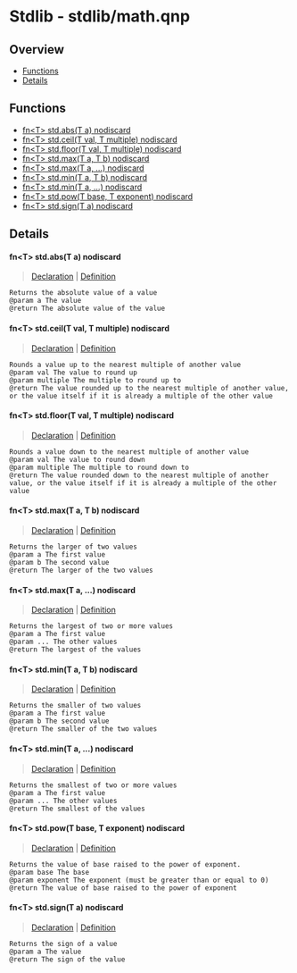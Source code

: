 
# Stdlib - stdlib/math.qnp

## Overview
 - [Functions](#functions)
 - [Details](#details)


## Functions
 - [fn\<T\> std.abs(T a) nodiscard](#ref_1f40f5731275a8bbb759f96e632f9248)
 - [fn\<T\> std.ceil(T val, T multiple) nodiscard](#ref_b201c953fa4408b5956566e54d3c7983)
 - [fn\<T\> std.floor(T val, T multiple) nodiscard](#ref_99aebc9c78de11cc9c795a99b745840e)
 - [fn\<T\> std.max(T a, T b) nodiscard](#ref_4647c68a0c982c79783a341b421606c5)
 - [fn\<T\> std.max(T a, ...) nodiscard](#ref_e71a12366d543be42c0e95d4e4a8c616)
 - [fn\<T\> std.min(T a, T b) nodiscard](#ref_02a9415bf3a9df7fee6ac0ee50091465)
 - [fn\<T\> std.min(T a, ...) nodiscard](#ref_4a3642fe1a523b82c4f5171760985618)
 - [fn\<T\> std.pow(T base, T exponent) nodiscard](#ref_b32efe24f2f65bfb89920ee8d75c1e63)
 - [fn\<T\> std.sign(T a) nodiscard](#ref_0b13ebada57ca6d1aff2bacad39e3bcb)

## Details
#### <a id="ref_1f40f5731275a8bbb759f96e632f9248"/>fn\<T\> std.abs(T a) nodiscard
> [Declaration](/stdlib/math.qnp?plain=1#L32) | [Definition](/stdlib/math.qnp?plain=1#L71)
```qinp
Returns the absolute value of a value
@param a The value
@return The absolute value of the value
```
#### <a id="ref_b201c953fa4408b5956566e54d3c7983"/>fn\<T\> std.ceil(T val, T multiple) nodiscard
> [Declaration](/stdlib/math.qnp?plain=1#L55) | [Definition](/stdlib/math.qnp?plain=1#L86)
```qinp
Rounds a value up to the nearest multiple of another value
@param val The value to round up
@param multiple The multiple to round up to
@return The value rounded up to the nearest multiple of another value, or the value itself if it is already a multiple of the other value
```
#### <a id="ref_99aebc9c78de11cc9c795a99b745840e"/>fn\<T\> std.floor(T val, T multiple) nodiscard
> [Declaration](/stdlib/math.qnp?plain=1#L49) | [Definition](/stdlib/math.qnp?plain=1#L83)
```qinp
Rounds a value down to the nearest multiple of another value
@param val The value to round down
@param multiple The multiple to round down to
@return The value rounded down to the nearest multiple of another value, or the value itself if it is already a multiple of the other value
```
#### <a id="ref_4647c68a0c982c79783a341b421606c5"/>fn\<T\> std.max(T a, T b) nodiscard
> [Declaration](/stdlib/math.qnp?plain=1#L21) | [Definition](/stdlib/math.qnp?plain=1#L65)
```qinp
Returns the larger of two values
@param a The first value
@param b The second value
@return The larger of the two values
```
#### <a id="ref_e71a12366d543be42c0e95d4e4a8c616"/>fn\<T\> std.max(T a, ...) nodiscard
> [Declaration](/stdlib/math.qnp?plain=1#L27) | [Definition](/stdlib/math.qnp?plain=1#L68)
```qinp
Returns the largest of two or more values
@param a The first value
@param ... The other values
@return The largest of the values
```
#### <a id="ref_02a9415bf3a9df7fee6ac0ee50091465"/>fn\<T\> std.min(T a, T b) nodiscard
> [Declaration](/stdlib/math.qnp?plain=1#L9) | [Definition](/stdlib/math.qnp?plain=1#L59)
```qinp
Returns the smaller of two values
@param a The first value
@param b The second value
@return The smaller of the two values
```
#### <a id="ref_4a3642fe1a523b82c4f5171760985618"/>fn\<T\> std.min(T a, ...) nodiscard
> [Declaration](/stdlib/math.qnp?plain=1#L15) | [Definition](/stdlib/math.qnp?plain=1#L62)
```qinp
Returns the smallest of two or more values
@param a The first value
@param ... The other values
@return The smallest of the values
```
#### <a id="ref_b32efe24f2f65bfb89920ee8d75c1e63"/>fn\<T\> std.pow(T base, T exponent) nodiscard
> [Declaration](/stdlib/math.qnp?plain=1#L43) | [Definition](/stdlib/math.qnp?plain=1#L77)
```qinp
Returns the value of base raised to the power of exponent.
@param base The base
@param exponent The exponent (must be greater than or equal to 0)
@return The value of base raised to the power of exponent
```
#### <a id="ref_0b13ebada57ca6d1aff2bacad39e3bcb"/>fn\<T\> std.sign(T a) nodiscard
> [Declaration](/stdlib/math.qnp?plain=1#L37) | [Definition](/stdlib/math.qnp?plain=1#L74)
```qinp
Returns the sign of a value
@param a The value
@return The sign of the value
```

